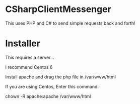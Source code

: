 # CSharpClientMessenger
This uses PHP and C# to send simple requests back and forth!

# Installer

This requires a server...

I recommend Centos 6

Install apache and drag the php file in /var/www/html

If you are using Centos, Enter this command:

chown -R apache:apache /var/www/html



